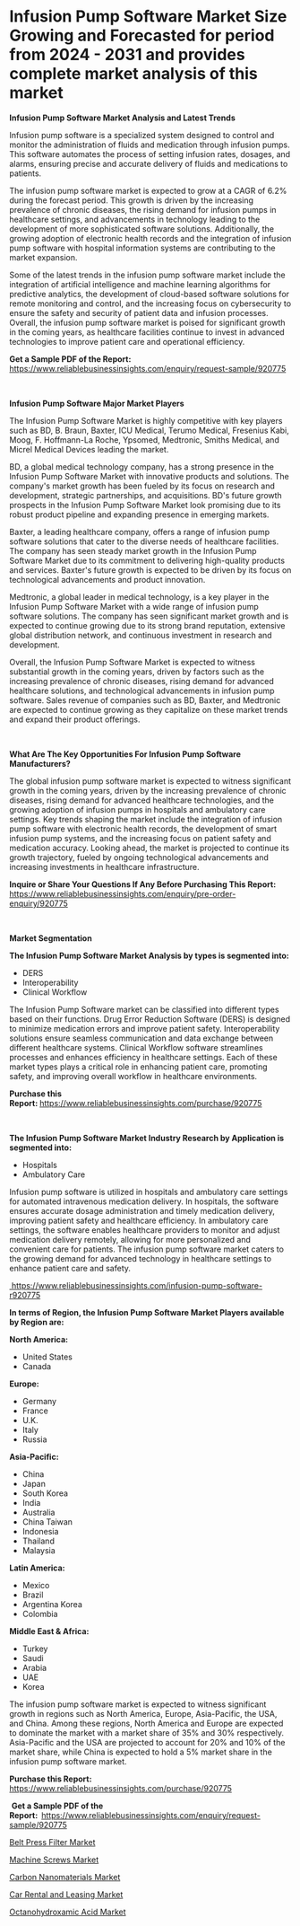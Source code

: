 <p><h1>Infusion Pump Software Market Size Growing and Forecasted for period from 2024 - 2031 and provides complete market analysis of this market</h1></p><p><strong>Infusion Pump Software Market Analysis and Latest Trends</strong></p>
<p><p>Infusion pump software is a specialized system designed to control and monitor the administration of fluids and medication through infusion pumps. This software automates the process of setting infusion rates, dosages, and alarms, ensuring precise and accurate delivery of fluids and medications to patients.</p><p>The infusion pump software market is expected to grow at a CAGR of 6.2% during the forecast period. This growth is driven by the increasing prevalence of chronic diseases, the rising demand for infusion pumps in healthcare settings, and advancements in technology leading to the development of more sophisticated software solutions. Additionally, the growing adoption of electronic health records and the integration of infusion pump software with hospital information systems are contributing to the market expansion.</p><p>Some of the latest trends in the infusion pump software market include the integration of artificial intelligence and machine learning algorithms for predictive analytics, the development of cloud-based software solutions for remote monitoring and control, and the increasing focus on cybersecurity to ensure the safety and security of patient data and infusion processes. Overall, the infusion pump software market is poised for significant growth in the coming years, as healthcare facilities continue to invest in advanced technologies to improve patient care and operational efficiency.</p></p>
<p><strong>Get a Sample PDF of the Report:&nbsp;</strong> <a href="https://www.reliablebusinessinsights.com/enquiry/request-sample/920775">https://www.reliablebusinessinsights.com/enquiry/request-sample/920775</a></p>
<p>&nbsp;</p>
<p><strong>Infusion Pump Software Major Market Players</strong></p>
<p><p>The Infusion Pump Software Market is highly competitive with key players such as BD, B. Braun, Baxter, ICU Medical, Terumo Medical, Fresenius Kabi, Moog, F. Hoffmann-La Roche, Ypsomed, Medtronic, Smiths Medical, and Micrel Medical Devices leading the market.</p><p>BD, a global medical technology company, has a strong presence in the Infusion Pump Software Market with innovative products and solutions. The company's market growth has been fueled by its focus on research and development, strategic partnerships, and acquisitions. BD's future growth prospects in the Infusion Pump Software Market look promising due to its robust product pipeline and expanding presence in emerging markets.</p><p>Baxter, a leading healthcare company, offers a range of infusion pump software solutions that cater to the diverse needs of healthcare facilities. The company has seen steady market growth in the Infusion Pump Software Market due to its commitment to delivering high-quality products and services. Baxter's future growth is expected to be driven by its focus on technological advancements and product innovation.</p><p>Medtronic, a global leader in medical technology, is a key player in the Infusion Pump Software Market with a wide range of infusion pump software solutions. The company has seen significant market growth and is expected to continue growing due to its strong brand reputation, extensive global distribution network, and continuous investment in research and development.</p><p>Overall, the Infusion Pump Software Market is expected to witness substantial growth in the coming years, driven by factors such as the increasing prevalence of chronic diseases, rising demand for advanced healthcare solutions, and technological advancements in infusion pump software. Sales revenue of companies such as BD, Baxter, and Medtronic are expected to continue growing as they capitalize on these market trends and expand their product offerings.</p></p>
<p>&nbsp;</p>
<p><strong>What Are The Key Opportunities For Infusion Pump Software Manufacturers?</strong></p>
<p><p>The global infusion pump software market is expected to witness significant growth in the coming years, driven by the increasing prevalence of chronic diseases, rising demand for advanced healthcare technologies, and the growing adoption of infusion pumps in hospitals and ambulatory care settings. Key trends shaping the market include the integration of infusion pump software with electronic health records, the development of smart infusion pump systems, and the increasing focus on patient safety and medication accuracy. Looking ahead, the market is projected to continue its growth trajectory, fueled by ongoing technological advancements and increasing investments in healthcare infrastructure.</p></p>
<p><strong>Inquire or Share Your Questions If Any Before Purchasing This Report:</strong> <a href="https://www.reliablebusinessinsights.com/enquiry/pre-order-enquiry/920775">https://www.reliablebusinessinsights.com/enquiry/pre-order-enquiry/920775</a></p>
<p>&nbsp;</p>
<p><strong>Market Segmentation</strong></p>
<p><strong>The Infusion Pump Software Market Analysis by types is segmented into:</strong></p>
<p><ul><li>DERS</li><li>Interoperability</li><li>Clinical Workflow</li></ul></p>
<p><p>The Infusion Pump Software market can be classified into different types based on their functions. Drug Error Reduction Software (DERS) is designed to minimize medication errors and improve patient safety. Interoperability solutions ensure seamless communication and data exchange between different healthcare systems. Clinical Workflow software streamlines processes and enhances efficiency in healthcare settings. Each of these market types plays a critical role in enhancing patient care, promoting safety, and improving overall workflow in healthcare environments.</p></p>
<p><strong>Purchase this Report:&nbsp;</strong><a href="https://www.reliablebusinessinsights.com/purchase/920775">https://www.reliablebusinessinsights.com/purchase/920775</a></p>
<p>&nbsp;</p>
<p><strong>The Infusion Pump Software Market Industry Research by Application is segmented into:</strong></p>
<p><ul><li>Hospitals</li><li>Ambulatory Care</li></ul></p>
<p><p>Infusion pump software is utilized in hospitals and ambulatory care settings for automated intravenous medication delivery. In hospitals, the software ensures accurate dosage administration and timely medication delivery, improving patient safety and healthcare efficiency. In ambulatory care settings, the software enables healthcare providers to monitor and adjust medication delivery remotely, allowing for more personalized and convenient care for patients. The infusion pump software market caters to the growing demand for advanced technology in healthcare settings to enhance patient care and safety.</p></p>
<p><a href="https://www.reliablebusinessinsights.com/infusion-pump-software-r920775">&nbsp;https://www.reliablebusinessinsights.com/infusion-pump-software-r920775</a></p>
<p><strong>In terms of Region, the Infusion Pump Software Market Players available by Region are:</strong></p>
<p>
    <p> <strong> North America: </strong>
        <ul>
            <li>United States</li>
            <li>Canada</li>
        </ul>
        </p> 
    <p> <strong> Europe: </strong>
        <ul>
            <li>Germany</li>
            <li>France</li>
            <li>U.K.</li>
            <li>Italy</li>
            <li>Russia</li>
        </ul>
        </p> 
    <p> <strong> Asia-Pacific: </strong>
        <ul>
            <li>China</li>
            <li>Japan</li>
            <li>South Korea</li>
            <li>India</li>
            <li>Australia</li>
            <li>China Taiwan</li>
            <li>Indonesia</li>
            <li>Thailand</li>
            <li>Malaysia</li>
        </ul>
        </p> 
    <p> <strong> Latin America: </strong>
        <ul>
            <li>Mexico</li>
            <li>Brazil</li>
            <li>Argentina Korea</li>
            <li>Colombia</li>
        </ul>
        </p> 
    <p> <strong> Middle East & Africa: </strong>
        <ul>
            <li>Turkey</li>
            <li>Saudi</li>
            <li>Arabia</li>
            <li>UAE</li>
            <li>Korea</li>
        </ul>
    </p>
    </p>
<p><p>The infusion pump software market is expected to witness significant growth in regions such as North America, Europe, Asia-Pacific, the USA, and China. Among these regions, North America and Europe are expected to dominate the market with a market share of 35% and 30% respectively. Asia-Pacific and the USA are projected to account for 20% and 10% of the market share, while China is expected to hold a 5% market share in the infusion pump software market.</p></p>
<p><strong>Purchase this Report: </strong><a href="https://www.reliablebusinessinsights.com/purchase/920775">https://www.reliablebusinessinsights.com/purchase/920775</a></p>
<p>&nbsp;<strong>Get a Sample PDF of the Report:&nbsp;&nbsp;</strong><a href="https://www.reliablebusinessinsights.com/enquiry/request-sample/920775">https://www.reliablebusinessinsights.com/enquiry/request-sample/920775</a></p>
<p><strong></strong></p>
<p><p><a href="https://medium.com/@shawnsmithv6981/belt-press-filter-market-forecast-global-market-trends-and-analysis-from-2024-to-2031-covered-in-b5459b89e7bc">Belt Press Filter Market</a></p><p><a href="https://medium.com/@stephaniewynterk14/global-machine-screws-market-is-projected-to-grow-at-a-cagr-of-4-2-4dd0efa0877d">Machine Screws Market</a></p><p><a href="https://github.com/marthawweekle/Market-Research-Report-List-2/blob/main/carbon-nanomaterials-market.md">Carbon Nanomaterials Market</a></p><p><a href="https://github.com/SheilaBruen2023/Market-Research-Report-List-2/blob/main/car-rental-and-leasing-market.md">Car Rental and Leasing Market</a></p><p><a href="https://www.linkedin.com/pulse/octanohydroxamic-acid-market-global-share-ranking-overall-xk5bf?trackingId=TSZjl%2FdaQ1i8CPgWziLI3A%3D%3D">Octanohydroxamic Acid Market</a></p></p>